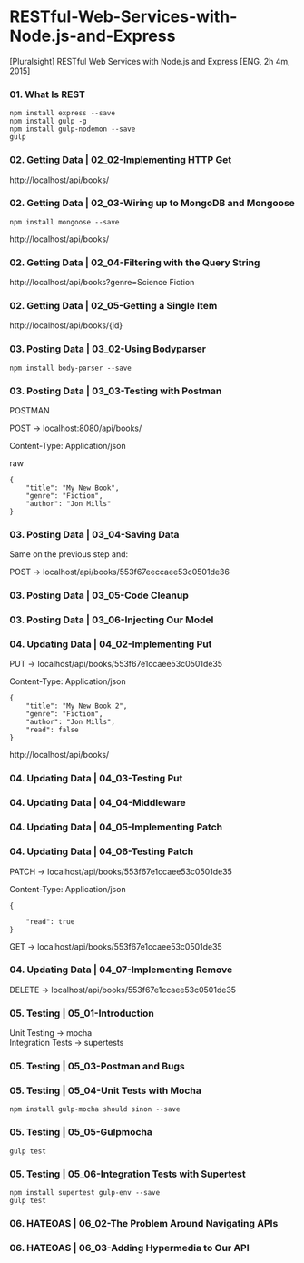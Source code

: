 # RESTful-Web-Services-with-Node.js-and-Express
[Pluralsight] RESTful Web Services with Node.js and Express [ENG, 2h 4m, 2015]


### 01. What Is REST

    npm install express --save
    npm install gulp -g
    npm install gulp-nodemon --save
    gulp


### 02. Getting Data | 02_02-Implementing HTTP Get

http://localhost/api/books/


### 02. Getting Data | 02_03-Wiring up to MongoDB and Mongoose

    npm install mongoose --save

http://localhost/api/books/


### 02. Getting Data | 02_04-Filtering with the Query String

http://localhost/api/books?genre=Science Fiction


### 02. Getting Data | 02_05-Getting a Single Item

http://localhost/api/books/{id}


### 03. Posting Data | 03_02-Using Bodyparser

    npm install body-parser --save

### 03. Posting Data | 03_03-Testing with Postman

POSTMAN

POST -> localhost:8080/api/books/

Content-Type: Application/json

raw

    {
        "title": "My New Book",
        "genre": "Fiction",
        "author": "Jon Mills"
    }


### 03. Posting Data | 03_04-Saving Data

Same on the previous step and:

POST -> localhost/api/books/553f67eeccaee53c0501de36


### 03. Posting Data | 03_05-Code Cleanup


### 03. Posting Data | 03_06-Injecting Our Model


### 04. Updating Data | 04_02-Implementing Put


PUT -> localhost/api/books/553f67e1ccaee53c0501de35

Content-Type: Application/json

    {
        "title": "My New Book 2",
        "genre": "Fiction",
        "author": "Jon Mills",
        "read": false
    }


http://localhost/api/books/


### 04. Updating Data | 04_03-Testing Put

### 04. Updating Data | 04_04-Middleware

### 04. Updating Data | 04_05-Implementing Patch

### 04. Updating Data | 04_06-Testing Patch

PATCH -> localhost/api/books/553f67e1ccaee53c0501de35

Content-Type: Application/json

    {

        "read": true
    }


GET -> localhost/api/books/553f67e1ccaee53c0501de35


### 04. Updating Data | 04_07-Implementing Remove


DELETE -> localhost/api/books/553f67e1ccaee53c0501de35



### 05. Testing | 05_01-Introduction

Unit Testing -> mocha  
Integration Tests -> supertests  

### 05. Testing | 05_03-Postman and Bugs


### 05. Testing | 05_04-Unit Tests with Mocha

    npm install gulp-mocha should sinon --save


### 05. Testing | 05_05-Gulpmocha

    gulp test


### 05. Testing | 05_06-Integration Tests with Supertest

    npm install supertest gulp-env --save
    gulp test

### 06. HATEOAS | 06_02-The Problem Around Navigating APIs

### 06. HATEOAS | 06_03-Adding Hypermedia to Our API
